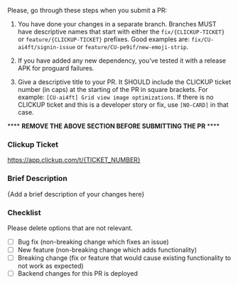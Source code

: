 Please, go through these steps when you submit a PR:

1. You have done your changes in a separate branch. Branches MUST have descriptive names that start with either the `fix/{CLICKUP-TICKET}` or `feature/{CLICKUP-TICKET}` prefixes. Good examples are: `fix/CU-ai4ft/signin-issue` or `feature/CU-pe9if/new-emoji-strip`.

2. If you have added any new dependency, you’ve tested it with a release APK for proguard failures.

3. Give a descriptive title to your PR. It SHOULD include the CLICKUP ticket number (in caps) at the starting of the PR in square brackets. For example:
`[CU-ai4ft] Grid view image optimizations`. If there is no CLICKUP ticket and this is a developer story or fix, use `[NO-CARD]` in that case.

**** **REMOVE THE ABOVE SECTION BEFORE SUBMITTING THE PR** ****


### Clickup Ticket
https://app.clickup.com/t/{TICKET_NUMBER}

### Brief Description
{Add a brief description of your changes here}

### Checklist
Please delete options that are not relevant.

- [ ] Bug fix (non-breaking change which fixes an issue)
- [ ] New feature (non-breaking change which adds functionality)
- [ ] Breaking change (fix or feature that would cause existing functionality to not work as expected)
- [ ] Backend changes for this PR is deployed